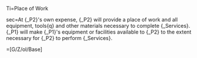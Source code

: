 Ti=Place of Work

sec=At {_P2}'s own expense, {_P2} will provide a place of work and all equipment, tools{q} and other materials necessary to complete {_Services}.  {_P1} will make {_P1}'s equipment or facilities available to {_P2} to the extent necessary for {_P2} to perform {_Services}.

=[G/Z/ol/Base]
